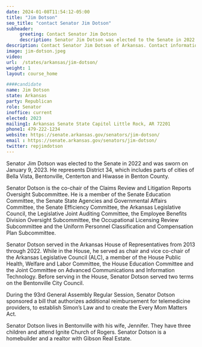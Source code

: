 ```yaml
---
date: 2024-01-08T11:54:12-05:00
title: "Jim Dotson"
seo_title: "contact Senator Jim Dotson"
subheader:
     greeting: Contact Senator Jim Dotson
     description: Senator Jim Dotson was elected to the Senate in 2022 and was sworn on January 9, 2023.  He represents District 34, which includes parts of cities of Bella Vista, Bentonville, Centerton and Hiwasse in Benton County.
description: Contact Senator Jim Dotson of Arkansas. Contact information for Jim Dotson includes email address, phone number, and mailing address.
image: jim-dotson.jpeg
video:
url:  /states/arkansas/jim-dotson/
weight: 1
layout: course_home

####candidate
name: Jim Dotson
state: Arkansas
party: Republican
role: Senator
inoffice: current
elected: 2023
mailing1: Arkansas Senate State Capitol Little Rock, AR 72201
phone1: 479-222-1234
website: https://senate.arkansas.gov/senators/jim-dotson/
email : https://senate.arkansas.gov/senators/jim-dotson/
twitter: repjimdotson
---
```


Senator Jim Dotson was elected to the Senate in 2022 and was sworn on January 9, 2023.  He represents District 34, which includes parts of cities of Bella Vista, Bentonville, Centerton and Hiwasse in Benton County.

Senator Dotson is the co-chair of the Claims Review and Litigation Reports Oversight Subcommittee.  He is a member of the Senate Education Committee, the Senate State Agencies and Governmental Affairs Committee, the Senate Efficiency Committee, the Arkansas Legislative Council, the Legislative Joint Auditing Committee, the Employee Benefits Division Oversight Subcommittee, the Occupational Licensing Review Subcommittee and the Uniform Personnel Classification and Compensation Plan Subcommittee.

Senator Dotson served in the Arkansas House of Representatives from 2013 through 2022.  While in the House, he served as chair and vice co-chair of the Arkansas Legislative Council (ALC), a member of the House Public Health, Welfare and Labor Committee, the House Education Committee and the Joint Committee on Advanced Communications and Information Technology.  Before serving in the House, Senator Dotson served two terms on the Bentonville City Council.    

During the 93rd General Assembly Regular Session, Senator Dotson sponsored a bill that authorizes additional reimbursement for telemedicine providers, to establish Simon’s Law and to create the Every Mom Matters Act.

Senator Dotson lives in Bentonville with his wife, Jennifer.  They have three children and attend Ignite Church of Rogers.  Senator Dotson is a homebuilder and a realtor with Gibson Real Estate.
